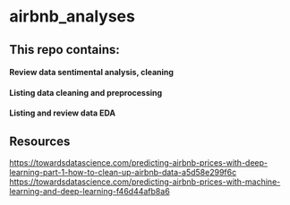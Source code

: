 # airbnb_analyses
## This repo contains:
#### Review data sentimental analysis, cleaning
#### Listing data cleaning and preprocessing
#### Listing and review data EDA

## Resources
https://towardsdatascience.com/predicting-airbnb-prices-with-deep-learning-part-1-how-to-clean-up-airbnb-data-a5d58e299f6c
https://towardsdatascience.com/predicting-airbnb-prices-with-machine-learning-and-deep-learning-f46d44afb8a6

